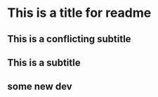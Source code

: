 # This is a title for readme

## This is a conflicting subtitle

## This is a subtitle

## some new dev
